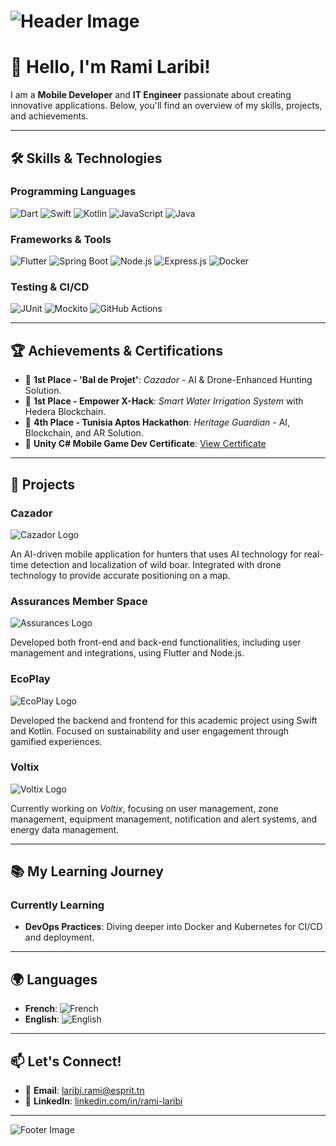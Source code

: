 # ![Header Image](https://camo.githubusercontent.com/c4a36e4d785abf0d18994460af182ce55df8155200dfe51bb0c9ea3b00cf194c/68747470733a2f2f696e646f616e616c79746963612e636f6d2f7374617469632f696d616765732f62616e6e6572722e676966)

# 👋 **Hello, I'm Rami Laribi!**

I am a **Mobile Developer** and **IT Engineer** passionate about creating innovative applications. Below, you'll find an overview of my skills, projects, and achievements.

---


## 🛠️ Skills & Technologies

### **Programming Languages**
![Dart](https://img.shields.io/badge/-Dart-0175C2?style=for-the-badge&logo=dart&logoColor=white)
![Swift](https://img.shields.io/badge/-Swift-FA7343?style=for-the-badge&logo=swift&logoColor=white)
![Kotlin](https://img.shields.io/badge/-Kotlin-0095D5?style=for-the-badge&logo=kotlin&logoColor=white)
![JavaScript](https://img.shields.io/badge/-JavaScript-F7DF1E?style=for-the-badge&logo=javascript&logoColor=black)
![Java](https://img.shields.io/badge/-Java-007396?style=for-the-badge&logo=java&logoColor=white)

### **Frameworks & Tools**
![Flutter](https://img.shields.io/badge/-Flutter-02569B?style=for-the-badge&logo=flutter&logoColor=white)
![Spring Boot](https://img.shields.io/badge/-Spring%20Boot-6DB33F?style=for-the-badge&logo=spring-boot&logoColor=white)
![Node.js](https://img.shields.io/badge/-Node.js-339933?style=for-the-badge&logo=node.js&logoColor=white)
![Express.js](https://img.shields.io/badge/-Express.js-000000?style=for-the-badge&logo=express&logoColor=white)
![Docker](https://img.shields.io/badge/-Docker-2496ED?style=for-the-badge&logo=docker&logoColor=white)

### **Testing & CI/CD**
![JUnit](https://img.shields.io/badge/-JUnit-25A162?style=for-the-badge&logo=junit5&logoColor=white)
![Mockito](https://img.shields.io/badge/-Mockito-000000?style=for-the-badge&logo=mockito&logoColor=white)
![GitHub Actions](https://img.shields.io/badge/-GitHub%20Actions-2088FF?style=for-the-badge&logo=github-actions&logoColor=white)

---

## 🏆 Achievements & Certifications

- 🥇 **1st Place - 'Bal de Projet'**: *Cazador* - AI & Drone-Enhanced Hunting Solution.
- 🥇 **1st Place - Empower X-Hack**: *Smart Water Irrigation System* with Hedera Blockchain.
- 🥉 **4th Place - Tunisia Aptos Hackathon**: *Heritage Guardian* - AI, Blockchain, and AR Solution.
- 📜 **Unity C# Mobile Game Dev Certificate**: [View Certificate](https://www.udemy.com/certificate/UC-8f09bf17-7c35-4bff-abe5-c5d82a5ff70b/)

---

## 🚀 Projects

### **Cazador**
![Cazador Logo](https://example.com/cazador-logo.png)

An AI-driven mobile application for hunters that uses AI technology for real-time detection and localization of wild boar. Integrated with drone technology to provide accurate positioning on a map.

### **Assurances Member Space**
![Assurances Logo](https://example.com/mae-assurances-logo.png)

Developed both front-end and back-end functionalities, including user management and integrations, using Flutter and Node.js.

### **EcoPlay**
![EcoPlay Logo](https://example.com/ecoplay-logo.png)

Developed the backend and frontend for this academic project using Swift and Kotlin. Focused on sustainability and user engagement through gamified experiences.

### **Voltix**
![Voltix Logo](https://example.com/voltix-logo.png)

Currently working on *Voltix*, focusing on user management, zone management, equipment management, notification and alert systems, and energy data management.

---

## 📚 My Learning Journey

### **Currently Learning**
- **DevOps Practices**: Diving deeper into Docker and Kubernetes for CI/CD and deployment.

---

## 🌍 Languages
- **French**: ![French](https://img.shields.io/badge/-French-0055A4?style=for-the-badge&logo=france&logoColor=white)
- **English**: ![English](https://img.shields.io/badge/-English-0072C6?style=for-the-badge&logo=united-kingdom&logoColor=white)

---

## 📫 Let's Connect!
- 📧 **Email**: [laribi.rami@esprit.tn](mailto:laribi.rami@esprit.tn)
- 💼 **LinkedIn**: [linkedin.com/in/rami-laribi](https://linkedin.com/in/rami-laribi)

---

![Footer Image](https://example.com/footer-image.png)
